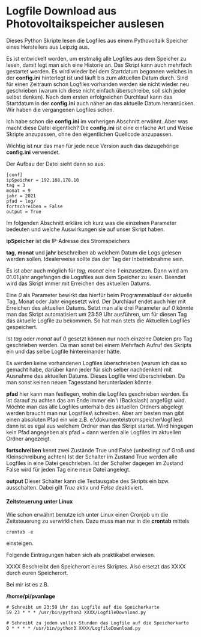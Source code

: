 # Logfile Download aus Photovoltaikspeicher auslesen
Dieses Python Skripte lesen die Logfiles aus einem Pythovoltaik Speicher eines Herstellers aus Leipzig aus.

Es ist entwickelt worden, um erstmalig alle Logfiles aus dem Speicher zu lesen, damit legt man sich eine Historie an. Das Skript kann auch mehrfach gestartet werden. Es wird wieder bei dem Startdatum begonnen welches in der **config.ini** hinterlegt ist und läuft bis zum aktuellen Datum durch. Sind für einen Zeitraum schon Logfiles vorhanden werden sie nicht wieder neu geschrieben (warum ich diese nicht einfach überschreibe, soll sich jeder selbst denken). Nach dem ersten erfolgreichen Durchlauf kann das Startdatum in der **config.ini** auch näher an das aktuelle Datum heranrücken. Wir haben die vergangenen Logfiles schon.

Ich habe schon die **config.ini** im vorherigen Abschnitt erwähnt. Aber was macht diese Datei eigentlich? Die **config.ini** ist eine einfache Art und Weise Skripte anzupassen, ohne den eigentlichen Quellcode anzupassen.

Wichtig ist nur das man für jede neue Version auch das dazugehörige **config.ini** verwendet.

Der Aufbau der Datei sieht dann so aus:

```
[conf]
ipSpeicher = 192.168.178.10
tag = 3
monat = 9
jahr = 2021
pfad = log/
fortschreiben = False
output = True
```

Im folgenden Abschnitt erkläre ich kurz was die einzelnen Parameter bedeuten und welche Auswirkungen sie auf unser Skript haben.

**ipSpeicher** ist die IP-Adresse des Stromspeichers

**tag**, **monat** und **jahr** beschreiben ab welchem Datum die Logs gelesen werden sollen. Idealerweise sollte das der Tag der Inbetriebnahme sein. 

Es ist aber auch möglich für *tag, monat* eine *1* einzusetzen. Dann wird am 01.01.jahr angefangen die Logsfiles aus dem Speicher zu lesen. Beendet wird das Skript immer mit Erreichen des aktuellen Datums. 

Eine *0* als Parameter bewirkt das hierfür beim Programmablauf der aktuelle Tag, Monat oder Jahr eingesetzt wird. Der Durchlauf endet auch hier mit Erreichen des aktuellen Datums. Setzt man alle drei Parameter auf *0* könnte man das Skript automatisiert um 23:59 Uhr ausführen, um für diesen Tag das aktuelle Logfile zu bekommen. So hat man stets die Aktuellen Logfiles gespeichert. 

Ist *tag* oder *monat* auf *0* gesetzt können nur noch einzelne Dateien pro Tag geschrieben werden. Da man sonst bei einem Mehrfach Aufruf des Skripts ein und das selbe Logfile hintereinander hätte. 

Es werden keine vorhandenen Logfiles überschrieben (warum ich das so gemacht habe, darüber kann jeder für sich selber nachdenken) mit Ausnahme des aktuellen Datums. Dieses Logfile wird überschrieben. Da man sonst keinen neuen Tagesstand herunterladen könnte.

**pfad** hier kann man festlegen, wohin die Logfiles geschrieben werden. Es ist darauf zu achten das am Ende immer ein    \ (Backslash) angefügt wird. Möchte man das alle Logfiles unterhalb des aktuellen Ordners abgelegt werden braucht man nur Logsfiles\ schreiben. Aber am besten man gibt einen absoluten Pfad ein wie z.B. e:\dokumente\stromspeicher\logfiles\ dann ist es egal aus welchem Ordner man das Skript startet. Wird hingegen kein Pfad angegeben als pfad = dann werden alle Logfiles im aktuellen Ordner angezeigt.

**fortschreiben** kennt zwei Zustände True und False (unbedingt auf Groß und Kleinschreibung achten)
Ist der Schalter im Zustand True werden alle Logfiles in eine Datei geschrieben. Ist der Schalter dagegen im Zustand False wird für jeden Tag eine neue Datei angelegt.

**output** Dieser Schalter kann die Textausgabe des Skripts ein bzw. ausschalten. Dabei gilt *True* aktiv und *False* deaktiviert.


#### Zeitsteuerung unter Linux

Wie schon erwähnt benutze ich unter Linux einen Cronjob um die Zeitsteuerung zu verwirklichen. Dazu muss man nur in die **crontab** mittels 

```
crontab -e
```

einsteigen. 

Folgende Eintragungen haben sich als praktikabel erwiesen.

XXXX Beschreibt den Speicherort eures Skriptes. Also ersetzt das XXXX durch euren Speicherort.

Bei mir ist es z.B.

**/home/pi/pvanlage**

```
# Schreibt um 23:59 Uhr das Logfile auf die Speicherkarte
59 23 * * * /usr/bin/python3 XXXX/LogfileDownload.py

# Schreibt zu jedem vollen Stunden das Logfile auf die Speicherkarte
0 * * * * /usr/bin/python3 XXXX/LogfileDownload.py
```


